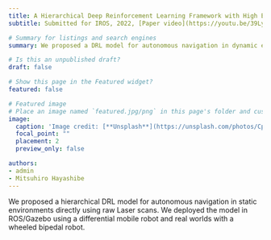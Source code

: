 ```yaml
---
title: A Hierarchical Deep Reinforcement Learning Framework with High Efficiency and Generalization for Fast and Safe Navigation
subtitle: Submitted for IROS, 2022, [Paper video](https://youtu.be/39LyfzhB47k).

# Summary for listings and search engines
summary: We proposed a DRL model for autonomous navigation in dynamic environments directly using raw Laser scans. We deployed the model in ROS/Gazebo using a differential mobile robot and real worlds with a quadruped robot.

# Is this an unpublished draft?
draft: false

# Show this page in the Featured widget?
featured: false

# Featured image
# Place an image named `featured.jpg/png` in this page's folder and customize its options here.
image:
  caption: 'Image credit: [**Unsplash**](https://unsplash.com/photos/CpkOjOcXdUY)'
  focal_point: ""
  placement: 2
  preview_only: false

authors:
- admin
- Mitsuhiro Hayashibe
---
```


We proposed a hierarchical DRL model for autonomous navigation in static environments directly using raw Laser scans. We deployed the model in ROS/Gazebo using a differential mobile robot and real worlds with a wheeled bipedal robot.

